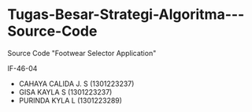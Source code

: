 # Tugas-Besar-Strategi-Algoritma---Source-Code
Source Code "Footwear Selector Application" 

IF-46-04
- CAHAYA CALIDA J. S (1301223237)
- GISA KAYLA S (1301223237)
- PURINDA KYLA L (1301223289)
